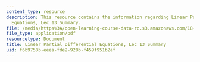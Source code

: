 ```yaml
---
content_type: resource
description: This resource contains the information regarding Linear Partial Differential
  Equations, Lec 13 Summary.
file: /media/https%3A/open-learning-course-data-rc.s3.amazonaws.com/18-303-linear-partial-differential-equations-analysis-and-numerics-fall-2014/f6b9758beeeafde2928bf459f951b2af_MIT18_303F14_Lecture13.pdf
file_type: application/pdf
resourcetype: Document
title: Linear Partial Differential Equations, Lec 13 Summary
uid: f6b9758b-eeea-fde2-928b-f459f951b2af
---
```

